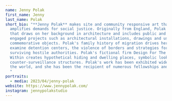 ```yaml
---
name: Jenny Polak
first_name: Jenny
last_name: Polak
short_bio: "**Jenny Polak** makes site and community responsive art that
  amplifies demands for social justice. Originally from England, Polak makes art
  that draws on her background in architecture and includes public and socially
  engaged projects such as architectural installations, drawings and useful
  commemorative objects. Polak's family history of migration drives her to
  examine detention centers, the violence of borders and strategies for
  surviving hostile authorities. Polak's fictional firm Design For The Alien
  Within creates hypothetical hiding and dwelling places, symbolic lookout and
  counter-surveillance structures. Polak's work has been exhibited widely across
  the world, and she has been the recipient of numerous fellowships and awards.
  "
portraits:
  - media: 2023/04/jenny-polak
website: https://www.jennypolak.com/
instagram: jennypolakstudio
---
```


